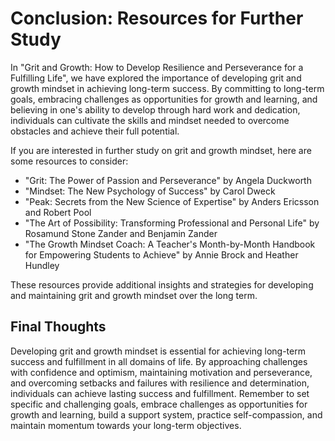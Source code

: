 Conclusion: Resources for Further Study
================================================

In "Grit and Growth: How to Develop Resilience and Perseverance for a Fulfilling Life", we have explored the importance of developing grit and growth mindset in achieving long-term success. By committing to long-term goals, embracing challenges as opportunities for growth and learning, and believing in one's ability to develop through hard work and dedication, individuals can cultivate the skills and mindset needed to overcome obstacles and achieve their full potential.

If you are interested in further study on grit and growth mindset, here are some resources to consider:

* "Grit: The Power of Passion and Perseverance" by Angela Duckworth
* "Mindset: The New Psychology of Success" by Carol Dweck
* "Peak: Secrets from the New Science of Expertise" by Anders Ericsson and Robert Pool
* "The Art of Possibility: Transforming Professional and Personal Life" by Rosamund Stone Zander and Benjamin Zander
* "The Growth Mindset Coach: A Teacher's Month-by-Month Handbook for Empowering Students to Achieve" by Annie Brock and Heather Hundley

These resources provide additional insights and strategies for developing and maintaining grit and growth mindset over the long term.

Final Thoughts
--------------

Developing grit and growth mindset is essential for achieving long-term success and fulfillment in all domains of life. By approaching challenges with confidence and optimism, maintaining motivation and perseverance, and overcoming setbacks and failures with resilience and determination, individuals can achieve lasting success and fulfillment. Remember to set specific and challenging goals, embrace challenges as opportunities for growth and learning, build a support system, practice self-compassion, and maintain momentum towards your long-term objectives.
